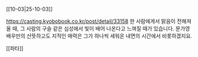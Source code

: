 [[10-03|25-10-03]]

https://casting.kyobobook.co.kr/post/detail/33158
한 사람에게서 맑음이 전해져 올 때, 그 사람의 구슬 같은 심성에서 빛이 배어 나온다고 느껴질 때가 있습니다.
문가영 배우만의 산뜻하고도 지적인 매력은 그가 하나씩 세워온 내면의 시간에서 비롯하겠지요.

[[파타]]